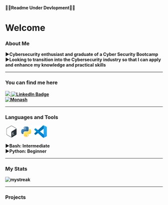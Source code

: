 
<b>👷‍♂️Readme Under Devlopment👷‍♂️<b><br>

# Welcome
 
### About Me

▶️Cybersecurity enthusiast and graduate of a Cyber Security Bootcamp <br>
▶️Looking to transition into the Cybersecurity industry so that I can apply and enhance my knowledge and practical skills <br>

---

### You can find me here
<div id="badges">
  <a href="https://tryhackme.com/p/Swankypants/">
    <img src="https://img.shields.io/badge/TryHackMe-0E4D92?style=flat&logo=TryHackMe"/>
  </a>
  <a href="https://www.linkedin.com/in/ben-tonissen-mcgrath-22bb4a5b/">
    <img src="https://img.shields.io/badge/LinkedIn-blue?style=flat&logo=linkedin&logoColor=white" alt="LinkedIn Badge"/>
  </a>
</div>

  <a href="https://www.credly.com/badges/3994da1a-5af6-46ac-b0e6-6f152aa2d2d2/public_url">
    <img src="https://images.credly.com/images/42141227-82a6-4180-a291-531084eb472f/Cybersecurity_badge.png" alt="Monash" style="width: 90px; height: 90px;"/>
  </a>

---


### Languages and Tools
<div>
  <img src="https://github.com/devicons/devicon/blob/master/icons/bash/bash-original.svg" title="Bash" alt="Bash" width="40" height="40"/>&nbsp;
  <img src="https://github.com/devicons/devicon/blob/master/icons/python/python-original.svg" title="Bash" alt="Bash" width="40" height="40"/>&nbsp;
  <img src="https://github.com/devicons/devicon/blob/master/icons/vscode/vscode-original.svg" title="Bash" alt="Bash" width="40" height="40"/>&nbsp;
</div>

▶️Bash: Intermediate <br>
▶️Python: Beginner <br>

---

### My Stats
<img src="https://github-readme-streak-stats.herokuapp.com/?user=SwankyCS&theme=prussian" alt="mystreak"/>

---

### Projects

